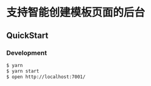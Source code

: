 # 支持智能创建模板页面的后台


## QuickStart


### Development

```bash
$ yarn
$ yarn start
$ open http://localhost:7001/
```
